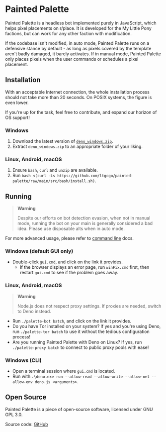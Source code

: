 # Painted Palette
Painted Palette is a headless bot implemented purely in JavaScript, which helps pixel placements on r/place. It is developed for the My Little Pony factions, but can work for any other faction with modification.

If the codebase isn't modified, in auto mode, Painted Palette runs on a defensive stance by default - as long as pixels covered by the template aren't badly damaged, it barely activates. If in manual mode, Painted Palette only places pixels when the user commands or schedules a pixel placement.

## Installation
With an acceptable Internet connection, the whole installation process should not take more than 20 seconds. On POSIX systems, the figure is even lower.

If you're up for the task, feel free to contribute, and expand our horizon of OS support!

### Windows
1. Download the latest version of [`deno_windows.zip`](https://github.com/ltgcgo/painted-palette/releases/latest/download/deno_windows.zip).
2. Extract `deno_windows.zip` to an appropriate folder of your liking.

### Linux, Android, macOS
1. Ensure `bash`, `curl` and `unzip` are available.
2. Run `bash <(curl -Ls https://github.com/ltgcgo/painted-palette/raw/main/src/bash/install.sh)`.

## Running
> **Warning**
> 
> Despite our efforts on bot detection evasion, when not in manual mode, running the bot on your main is generally considered a bad idea. Please use disposable alts when in auto mode.

For more advanced usage, please refer to [command line](cli.md) docs.

### Windows (default GUI only)
* Double-click `gui.cmd`, and click on the link it provides.
  * If the browser displays an error page, run `winFix.cmd` first, then restart `gui.cmd` to see if the problem goes away.

### Linux, Android, macOS
> **Warning**
> 
> Node.js does not respect proxy settings. If proxies are needed, switch to Deno instead.

* Run `./palette-bot batch`, and click on the link it provides.
* Do you have Tor installed on your system? If yes and you're using Deno, run `./palette-tor batch` to use it without the tedious configuration process!
* Are you running Painted Palette with Deno on Linux? If yes, run `./palette-proxy batch` to connect to public proxy pools with ease!

### Windows (CLI)
* Open a terminal session where `gui.cmd` is located.
* Run with `.\deno.exe run --allow-read --allow-write --allow-net --allow-env deno.js <arguments>`.

## Open Source
Painted Palette is a piece of open-source software, licensed under GNU GPL 3.0.

Source code: [GitHub](https://github.com/ltgcgo/painted-palette)